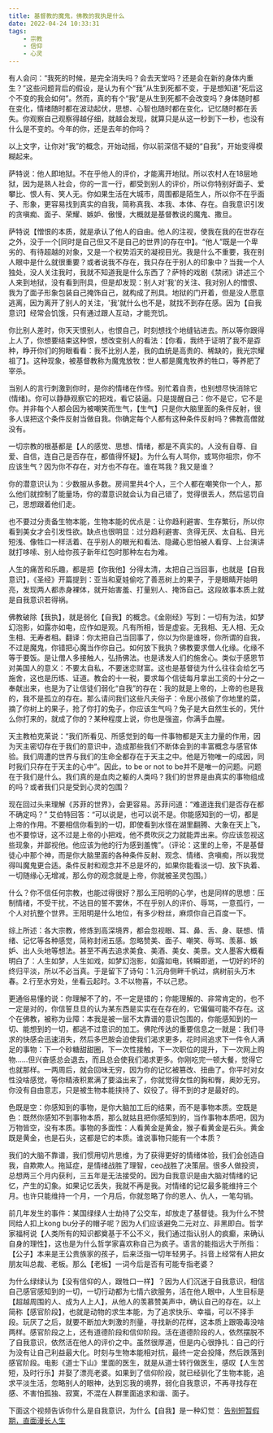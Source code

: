 ```yaml
---
title: 基督教的魔鬼，佛教的我执是什么
date: 2022-04-24 10:33:31
tags:
    - 宗教
    - 信仰
    - 心灵
---
```

有人会问：“我死的时候，是完全消失吗？会去天堂吗？还是会在新的身体内重生？”这些问题背后的假设，是认为有个“我”从生到死都不变，于是想知道“死后这个不变的我会如何”。然而，真的有个“我”是从生到死都不会改变吗？身体随时都在变化，情绪随时都在波动起伏，思想、心智也随时都在变化，记忆随时都在丢失。你观察自己观察得越仔细，就越会发现，就算只是从这一秒到下一秒，也没有什么是不变的。今年的你，还是去年的你吗？

以上文字，让你对“我”的概念，开始动摇，你以前深信不疑的“自我”，开始变得模糊起来。

萨特说：他人即地狱。不在乎他人的评价，才能离开地狱。所以农村人在18层地狱，因为是熟人社会，你的一言一行，都受到别人的评价，所以你特别好面子、爱攀比、恨人有、笑人无。你如果生活在大城市，周围都是陌生人，所以你不在乎面子、形象，更容易找到真实的自我，简称真我、本我、本体、存在。自我意识引发的贪嗔痴、面子、荣耀、嫉妒、傲慢，大概就是基督教说的魔鬼、撒旦。

萨特说【憎恨的本质，就是承认了他人的自由。他人的注视，使我在我的在世存在之外，没于一个[同时是自己但又不是自己的世界]的存在中】。“他人”既是一个卑劣的、有待超越的对象，又是一个权势滔天的凝视目光。我是什么不重要，我在别人眼中是什么就很重要？或者说我不存在，我只存在于别人的印象中？当我一个人独处，没人关注我时，我就不知道我是什么东西了？萨特的戏剧《禁闭》讲述三个人来到地狱，没有看到刑具，但是却发现：别人对'我'的关注、我对别人的憎恨、我为了面子形象包装自己掩饰自己，就构成了刑具。地狱的门开着，但是没人愿意逃离，因为离开了别人的关注，'我'就什么也不是，就找不到存在感。因为【自我意识】经常会饥饿，只有通过跟人互动，才能充饥。

你比别人差时，你天天恨别人，也恨自己，时刻想找个地缝钻进去。所以等你跟得上人了，你想要结束这种恨，想改变别人的看法：【你看，我终于证明了我不是孬种，睁开你们的狗眼看看：我不比别人差，我的血统是高贵的、稀缺的，我光宗耀祖了】。这种现象，被基督教称为魔鬼放牧：世人都是魔鬼牧养的牲口，等养肥了宰杀。

当别人的言行刺激到你时，是你的情绪在作怪。别忙着自责，也别想尽快消除它(情绪)。你可以静静观察它的把戏，看它装逼。只是提醒自己：你不是它，它不是你。并非每个人都会因为被嘲笑而生气，【生气】只是你大脑里面的条件反射，很多人误把这个条件反射当做自我。你确定每个人都有这种条件反射吗？佛教高僧就没有。

一切宗教的根基都是【人的感觉、思想、情绪，都是不真实的。人没有自尊、自爱、自信，连自己是否存在，都值得怀疑】。为什么有人骂你，或骂你祖宗，你不应该生气？因为你不存在，对方也不存在。谁在骂我？我又是谁？

你的潜意识认为：少数服从多数。房间里共4个人，三个人都在嘲笑你一个人，那么他们就控制了能量场，你的潜意识就会认为自己错了，觉得很丢人，然后惩罚自己，思想跟着他们走。

也不要过分责备生物本能，生物本能的优点是：让你趋利避害、生存繁衍，所以你看到美女才会引发性欲。缺点也很明显：过分趋利避害、贪得无厌、太自私、目光短浅、像牲口一样活着、在乎别人的眼光和看法、隐藏心思怕被人看穿、上台演讲就打哆嗦、别人给你孩子新年红包时那种左右为难。

人生的痛苦和乐趣，都是把【你我他】分得太清，太把自己当回事，也就是【自我意识】，《圣经》开篇提到：亚当和夏娃偷吃了善恶树上的果子，于是眼睛开始明亮，发现两人都赤身裸体，就开始害羞、打量别人、掩饰自己。这段故事本质上就是自我意识若得祸。

佛教破除【我执】，就是弱化【自我】的概念。《金刚经》写到：一切有为法，如梦幻泡影，如露亦如电，应作如是观。凡有所相，皆是虚妄。无我相、无人相、无众生相、无寿者相。翻译：你太把自己当回事了，你以为你是谁呀，你所谓的自我，不过是魔鬼，你错把心魔当作你自己。如何放下我执？佛教要求僧人化缘。化缘不等于要饭。是让僧人多接触人，弘扬佛法。也是诱发人们的施舍心。类似于感恩节对美国人的意义：不要太自私，不要迷恋财富。这也是基督徒为什么往往会给乞丐施舍，这也是历练、证道。教会的十一税，要求每个信徒每月拿出工资的十分之一奉献出来，也是为了让信徒们弱化“自我”的存在：我的就是上帝的，上帝的也是我的，我不是孤立的存在。那么请问我们这些凡夫俗子：令居小孩偷了你地里的菜，摘了你树上的果子，抢了你打的兔子，你应该生气吗？兔子是大自然生长的，凭什么你打来的，就成了你的？某种程度上说，你也是强盗，你满手血腥。

天主教柏克莱说：“我们所看见、所感觉到的每一件事物都是天主力量的作用，因为天主密切存在于我们的意识中，造成那些我们不断体会到的丰富概念与感官体验。我们周遭的世界与我们的生命全都存在于天主之中。他是万物唯一的成因，同时我们只存在于天主的心中”。因此，to be or not to be并不是唯一的问题。问题在于我们是什么。我们真的是血肉之躯的人类吗？我们的世界是由真实的事物组成的吗？或者我们只是受到心灵的包围？

现在回过头来理解《苏菲的世界》，会更容易。苏菲问道：“难道连我们是否存在都不确定吗？” 艾伯特回答：“可以说是，也可以说不是。你能感知到的一切，都是上帝的作用。不要相信你看到的一切，即使看到水怪在湖里翻腾、大象在天上飞，也不要惊讶，这不过是上帝的小把戏，他不费吹灰之力就能弄出来。你应该忽视这些现象，并鄙视他。他应该为他的行为感到羞愧”。（评论：这里的上帝，不是基督徒心中那个神，而是你大脑里面的各种条件反射、观念、情绪、贪嗔痴，所以我觉得叫魔鬼更合适。条件反射和观念并不总是坏的，如果你能看淡一切、放下执着、一切随缘心无增减，那么你的观念就是上帝，你就被圣灵包围。）

什么？你不信任何宗教，也能过得很好？那么王阳明的心学，也是同样的思想：压制情绪，不受干扰，不达目的誓不罢休，不在乎别人的评价、辱骂，一意孤行，一个人对抗整个世界。王阳明是什么地位，有多少粉丝，麻烦你自己百度一下。

综上所述：各大宗教，修炼到高深境界，都会忽视眼、耳、鼻、舌、身、联想、情绪、记忆等各种感觉，简称封闭五感。忽略赞美、面子、嘲笑、辱骂、羡慕、嫉妒、出人头地等想法。甚至不再去追求美食、美酒、美女、美景。文人墨客大概看明白了：人生如梦，人生如戏，如梦幻泡影，如露如电，转瞬即逝，一切好的坏的终归平淡，所以不必当真。于是留下了诗句：1.沉舟侧畔千帆过，病树前头万木春。2.行至水穷处，坐看云起时。3.不以物喜，不以己悲。

更通俗易懂的说：你理解不了的，不一定是错的；你能理解的、非常肯定的，也不一定是对的，你信誓旦旦的认为某东西是实实在在存在的，它偏偏可能不存在。这个在佛教，被称为业障：本我是被一层不太靠谱的意识包围的，你能感知到的一切、能想到的一切，都逃不过意识的加工。佛陀传达的重要信息之一就是：我们寻求的快感会迅速消失，然后多巴胺会迫使我们渴求更多，花时间追求下一件令人满足的事物：下一个砂糖甜甜圈，下一次性接触，下一次职位的提升，下一次网上购物……但兴奋感总会退去，而且总会使我们渴求更多。你刚吃完一顿大餐，觉得它也就那样。一两周后，就会回味无穷，因为你的记忆被篡改、扭曲了。你平时对女性没啥感觉，等你精液积累满了要溢出来了，你就觉得女性的胸和臀，奥妙无穷。你没有自由意志，只是被生物本能挟持了、奴役了。得不到的才是最好的。

色既是空：你感知到的事物，是你大脑加工后的结果，而不是事物本质。空既是色：既然你感知不到事物本质，那么就姑且把你感知到的，当作事物本质吧，因为万物皆空，没有本质。事物的多面性：人看黄金是黄金，猴子看黄金是石头。黄金既是黄金，也是石头，这都是它的本质。谁说事物只能有一个本质？

我们的大脑不靠谱，我们惯用切片思维，为了获得更好的情绪体验，我们会创造自我，自欺欺人。拖延症，是情绪战胜了理智，ceo战胜了决策层。很多人做投资，总想两三个月内获利，三五年是无法接受的。因为自我意识是由大脑对情绪的记忆，产生的幻象。如果记忆丢失，我就不再是我。对情绪的记忆最多能维持三个月。也许只能维持一个月，一个月后，你就忽略了你的恩人、仇人，一笔勾销。

前几年发生的事件：某国绿绿人士劫持了公交车，却放走了基督徒。我为什么不赞同给人扣上kong bu分子的帽子呢？因为人们应该避免二元对立、非黑即白。哲学家福柯说【人类所有的知识都奠基于不公不义，我们通过指认别人的疯癫，来确认自身的理性】，这也是为什么哲学家喜欢称自己为疯子。语言的能指远大于所指：【公子】本来是王公贵族家的孩子，后来泛指一切年轻男子。抖音上经常有人把女朋友叫总裁、老板。那么【老板】一词今后是否有可能专指老婆？

为什么绿绿认为【没有信仰的人，跟牲口一样】？因为人们沉迷于自我意识，相信自己感官感知到的一切，一切行动都为七情六欲服务，活在他人眼中，人生目标是【超越周围的人、成为人上人】，从他人的羡慕赞美声中，确认自己的存在。以上简称【感官阶段】，也就是动物的求生本能，为了追求快乐、幸福，可以不择手段。玩厌了之后，就要不断加大刺激的剂量，寻找新的花样，这本质上跟吸毒没啥两样。感官阶段之上，还有道德阶段和信仰阶段。活在道德阶段的人，依然摆脱不了自我意识，依然活在他人的评价之中。虽然很厚道，但是内心很挣扎：自己的行为没有让自己利益最大化。时刻与生物本能相对抗，最终一定会投降，然后跌落到感官阶段。电影《道士下山》里面的医生，就是从道士转行做医生，感叹【人生苦短，及时行乐】并娶了漂亮老婆。如果到了信仰阶段，就已经驯化了生物本能，追求平淡生活，忽略别人的眼神，达到忘我的境界，弱化自我意识，不再寻找存在感、不害怕孤独、寂寞，不混在人群里面追求和谐、面子。

下面这个视频告诉你什么是自我意识，为什么【自我】是一种幻觉：
[告别短暂假期，直面漫长人生](http://link.zhihu.com/?target=https%3A//www.bilibili.com/video/BV1HJ411N7xN%3Fspm_id_from%3D333.999.0.0)